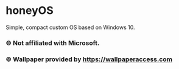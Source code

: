 # honeyOS
Simple, compact custom OS based on Windows 10.

### © Not affiliated with Microsoft.
### © Wallpaper provided by https://wallpaperaccess.com
